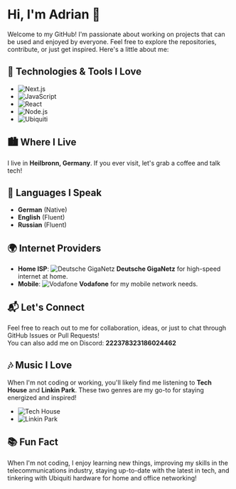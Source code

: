 # Hi, I'm Adrian 👋

Welcome to my GitHub! I'm passionate about working on projects that can be used and enjoyed by everyone. Feel free to explore the repositories, contribute, or just get inspired. Here's a little about me:

## 🔧 Technologies & Tools I Love

- ![Next.js](https://img.shields.io/badge/-Next.js-000000?style=flat&logo=nextdotjs&logoColor=ffffff) 
- ![JavaScript](https://img.shields.io/badge/-JavaScript-000000?style=flat&logo=javascript&logoColor=yellow)
- ![React](https://img.shields.io/badge/-React-000000?style=flat&logo=react&logoColor=61DAFB)
- ![Node.js](https://img.shields.io/badge/-Node.js-000000?style=flat&logo=node.js&logoColor=green)
- ![Ubiquiti](https://img.shields.io/badge/-Ubiquiti-000000?style=flat&logo=ubiquiti&logoColor=blue)

## 🏙️ Where I Live

I live in **Heilbronn, Germany**. If you ever visit, let's grab a coffee and talk tech!

## 💬 Languages I Speak

- **German** (Native)
- **English** (Fluent)
- **Russian** (Fluent)

## 🌍 Internet Providers

- **Home ISP**: ![Deutsche GigaNetz](https://upload.wikimedia.org/wikipedia/commons/9/99/Deutsche_Telekom_logo_2018.svg) **Deutsche GigaNetz** for high-speed internet at home.
- **Mobile**: ![Vodafone](https://upload.wikimedia.org/wikipedia/commons/a/a9/Vodafone_logo_2019.svg) **Vodafone** for my mobile network needs.

## 📬 Let's Connect

Feel free to reach out to me for collaboration, ideas, or just to chat through GitHub Issues or Pull Requests!  
You can also add me on Discord: **222378323186024462**

## 🎶 Music I Love

When I'm not coding or working, you'll likely find me listening to **Tech House** and **Linkin Park**. These two genres are my go-to for staying energized and inspired!

- ![Tech House](https://upload.wikimedia.org/wikipedia/commons/7/7b/Techno_music_logo.svg)
- ![Linkin Park](https://upload.wikimedia.org/wikipedia/commons/9/97/Linkin_Park_logo.svg)

## 📚 Fun Fact

When I'm not coding, I enjoy learning new things, improving my skills in the telecommunications industry, staying up-to-date with the latest in tech, and tinkering with Ubiquiti hardware for home and office networking!
